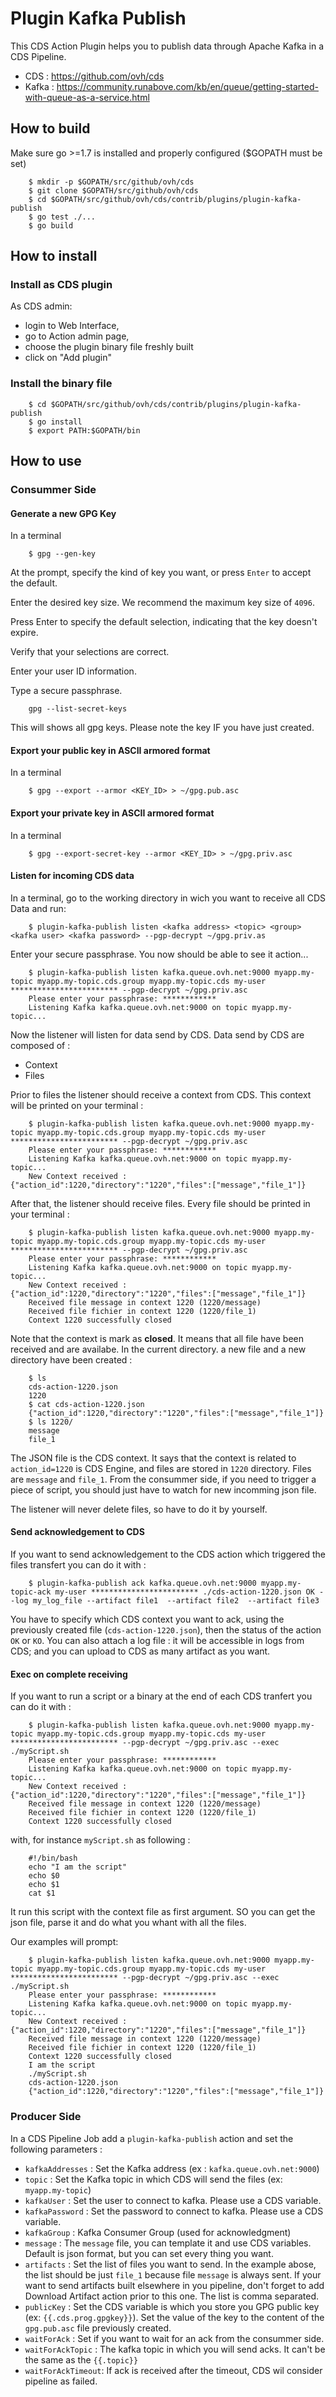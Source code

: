 # Plugin Kafka Publish

This CDS Action Plugin helps you to publish data through Apache Kafka in a CDS Pipeline.

- CDS : https://github.com/ovh/cds
- Kafka : https://community.runabove.com/kb/en/queue/getting-started-with-queue-as-a-service.html

## How to build

Make sure go >=1.7 is installed and properly configured ($GOPATH must be set)

```shell
    $ mkdir -p $GOPATH/src/github/ovh/cds
    $ git clone $GOPATH/src/github/ovh/cds
    $ cd $GOPATH/src/github/ovh/cds/contrib/plugins/plugin-kafka-publish
    $ go test ./...
    $ go build
```

## How to install

### Install as CDS plugin

As CDS admin:

- login to Web Interface,
- go to Action admin page,
- choose the plugin binary file freshly built
- click on "Add plugin"

### Install the binary file

```shell
    $ cd $GOPATH/src/github/ovh/cds/contrib/plugins/plugin-kafka-publish
    $ go install
    $ export PATH:$GOPATH/bin
```

## How to use

### Consummer Side

#### Generate a new GPG Key

In a terminal

```shell
    $ gpg --gen-key
```

At the prompt, specify the kind of key you want, or press `Enter` to accept the default.

Enter the desired key size. We recommend the maximum key size of `4096`.

Press Enter to specify the default selection, indicating that the key doesn't expire.

Verify that your selections are correct.

Enter your user ID information.

Type a secure passphrase.

```shell
    gpg --list-secret-keys
```

This will shows all gpg keys. Please note the key IF you have just created.

#### Export your public key in ASCII armored format

In a terminal

```shell
    $ gpg --export --armor <KEY_ID> > ~/gpg.pub.asc
```

#### Export your private key in ASCII armored format

In a terminal

```shell
    $ gpg --export-secret-key --armor <KEY_ID> > ~/gpg.priv.asc
```

#### Listen for incoming CDS data

In a terminal, go to the working directory in wich you want to receive all CDS Data and run:

```shell
    $ plugin-kafka-publish listen <kafka address> <topic> <group> <kafka user> <kafka password> --pgp-decrypt ~/gpg.priv.as
```

Enter your secure passphrase. You now should be able to see it action...

```shell
    $ plugin-kafka-publish listen kafka.queue.ovh.net:9000 myapp.my-topic myapp.my-topic.cds.group myapp.my-topic.cds my-user ************************ --pgp-decrypt ~/gpg.priv.asc
    Please enter your passphrase: ************
    Listening Kafka kafka.queue.ovh.net:9000 on topic myapp.my-topic...
```

Now the listener will listen for data send by CDS. Data send by CDS are composed of :

- Context
- Files

Prior to files the listener should receive a context from CDS. This context will be printed on your terminal :

```shell
    $ plugin-kafka-publish listen kafka.queue.ovh.net:9000 myapp.my-topic myapp.my-topic.cds.group myapp.my-topic.cds my-user  ************************ --pgp-decrypt ~/gpg.priv.asc
    Please enter your passphrase: ************
    Listening Kafka kafka.queue.ovh.net:9000 on topic myapp.my-topic...
    New Context received : {"action_id":1220,"directory":"1220","files":["message","file_1"]}
```

After that, the listener should receive files. Every file should be printed in your terminal :

```shell
    $ plugin-kafka-publish listen kafka.queue.ovh.net:9000 myapp.my-topic myapp.my-topic.cds.group myapp.my-topic.cds my-user  ************************ --pgp-decrypt ~/gpg.priv.asc
    Please enter your passphrase: ************
    Listening Kafka kafka.queue.ovh.net:9000 on topic myapp.my-topic...
    New Context received : {"action_id":1220,"directory":"1220","files":["message","file_1"]}
    Received file message in context 1220 (1220/message)
    Received file fichier in context 1220 (1220/file_1)
    Context 1220 successfully closed
```

Note that the context is mark as **closed**. It means that all file have been received and are availabe.
In the current directory. a new file and a new directory have been created :

```shell
    $ ls
    cds-action-1220.json
    1220
    $ cat cds-action-1220.json
    {"action_id":1220,"directory":"1220","files":["message","file_1"]}
    $ ls 1220/
    message
    file_1
```

The JSON file is the CDS context. It says that the context is related to `action_id=1220` is CDS Engine, and files are stored in `1220` directory. Files are `message` and `file_1`.
From the consummer side, if you need to trigger a piece of script, you should just have to watch for new incomming json file.

The listener will never delete files, so have to do it by yourself.

#### Send acknowledgement to CDS

If you want to send acknowledgement to the CDS action which triggered the files transfert you can do it with :

```shell
    $ plugin-kafka-publish ack kafka.queue.ovh.net:9000 myapp.my-topic-ack my-user ************************ ./cds-action-1220.json OK --log my_log_file --artifact file1  --artifact file2  --artifact file3
```

You have to specify which CDS context you want to ack, using the previously created file (`cds-action-1220.json`), then the status of the action `OK` or `KO`. You can also attach a log file : it will be accessible in logs from CDS; and you can upload to CDS as many artifact as you want.

#### Exec on complete receiving

If you want to run a script or a binary at the end of each CDS tranfert you can do it with :

```shell
    $ plugin-kafka-publish listen kafka.queue.ovh.net:9000 myapp.my-topic myapp.my-topic.cds.group myapp.my-topic.cds my-user  ************************ --pgp-decrypt ~/gpg.priv.asc --exec ./myScript.sh
    Please enter your passphrase: ************
    Listening Kafka kafka.queue.ovh.net:9000 on topic myapp.my-topic...
    New Context received : {"action_id":1220,"directory":"1220","files":["message","file_1"]}
    Received file message in context 1220 (1220/message)
    Received file fichier in context 1220 (1220/file_1)
    Context 1220 successfully closed
```

with, for instance `myScript.sh` as following :

```shell
    #!/bin/bash
    echo "I am the script"
    echo $0
    echo $1
    cat $1
```

It run this script with the context file as first argument. SO you can get the json file, parse it and do what you whant with all the files.

Our examples will prompt:

```shell
    $ plugin-kafka-publish listen kafka.queue.ovh.net:9000 myapp.my-topic myapp.my-topic.cds.group myapp.my-topic.cds my-user  ************************ --pgp-decrypt ~/gpg.priv.asc --exec ./myScript.sh
    Please enter your passphrase: ************
    Listening Kafka kafka.queue.ovh.net:9000 on topic myapp.my-topic...
    New Context received : {"action_id":1220,"directory":"1220","files":["message","file_1"]}
    Received file message in context 1220 (1220/message)
    Received file fichier in context 1220 (1220/file_1)
    Context 1220 successfully closed
    I am the script
    ./myScript.sh
    cds-action-1220.json
    {"action_id":1220,"directory":"1220","files":["message","file_1"]}
```

### Producer Side

In a CDS Pipeline Job add a `plugin-kafka-publish` action and set the following parameters :

- `kafkaAddresses` : Set the Kafka address (ex : `kafka.queue.ovh.net:9000`)
- `topic` : Set the Kafka topic in which CDS will send the files (ex: `myapp.my-topic`)
- `kafkaUser` : Set the user to connect to kafka. Please use a CDS variable.
- `kafkaPassword` : Set the password to connect to kafka. Please use a CDS variable.
- `kafkaGroup` : Kafka Consumer Group (used for acknowledgment)
- `message` : The `message` file, you can template it and use CDS variables. Default is json format, but you can set every thing you want.
- `artifacts` : Set the list of files you want to send. In the example abose, the list should be just `file_1` because file `message` is always sent. If your want to send artifacts built elsewhere in you pipeline, don't forget to add Download Artifact action prior to this one. The list is comma separated.
- `publicKey` : Set the CDS variable is which you store you GPG public key (ex: `{{.cds.prog.gpgkey}}`). Set the value of the key to the content of the `gpg.pub.asc` file previously created.
- `waitForAck` : Set if you want to wait for an ack from the consummer side.
- `waitForAckTopic` : The kafka topic in which you will send acks. It can't be the same as the `{{.topic}}`
- `waitForAckTimeout`: If ack is received after the timeout, CDS wil consider pipeline as failed.

